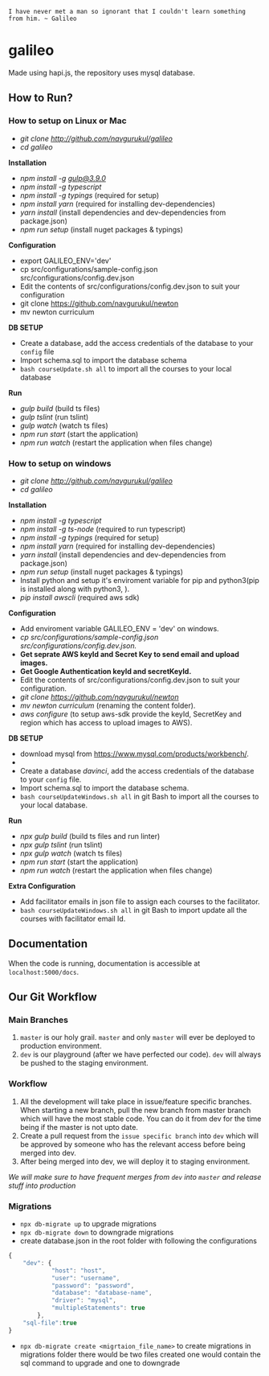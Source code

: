 `I have never met a man so ignorant that I couldn't learn something from him. ~ Galileo`

# galileo
Made using hapi.js, the repository uses mysql database.

## How to Run?

### **How to setup on Linux or Mac**
* *git clone http://github.com/navgurukul/galileo*
* *cd galileo*

**Installation**
* *npm install -g gulp@3.9.0*
* *npm install -g typescript*
* *npm install -g typings* (required for setup)
* *npm install yarn* (required for installing dev-dependencies)
* *yarn install* (install dependencies and dev-dependencies from package.json)
* *npm run setup* (install nuget packages & typings)

**Configuration**
* export GALILEO_ENV='dev'
* cp src/configurations/sample-config.json src/configurations/config.dev.json
* Edit the contents of src/configurations/config.dev.json to suit your configuration
* git clone https://github.com/navgurukul/newton
* mv newton curriculum

**DB SETUP**
* Create a database, add the access credentials of the database to your `config` file
* Import schema.sql to import the database schema
* `bash courseUpdate.sh all` to import all the courses to your local database

**Run**
* *gulp build* (build ts files)
* *gulp tslint* (run tslint)
* *gulp watch* (watch ts files)
* *npm run start* (start the application)
* *npm run watch* (restart the application when files change)




### **How to setup on windows**
* *git clone http://github.com/navgurukul/galileo*
* *cd galileo*

**Installation**
* *npm install -g typescript*
* *npm install -g ts-node* (required to run typescript)
* *npm install -g typings* (required for setup)
* *npm install yarn* (required for installing dev-dependencies)
* *yarn install* (install dependencies and dev-dependencies from package.json)
* *npm run setup* (install nuget packages & typings)
* Install python and setup it's enviroment variable for pip and python3(pip is installed along with python3, ).
* *pip install awscli* (required aws sdk)

**Configuration**
* Add enviroment variable GALILEO_ENV = 'dev' on windows.
* *cp src/configurations/sample-config.json src/configurations/config.dev.json.*
* **Get seprate AWS keyId and Secret Key to send email and upload images.**
* **Get Google Authentication keyId and secretKeyId.**
* Edit the contents of src/configurations/config.dev.json to suit your configuration.
* *git clone https://github.com/navgurukul/newton*
* *mv newton curriculum* (renaming the content folder).
* *aws configure* (to setup aws-sdk provide the keyId, SecretKey and region which has access to upload images to AWS).

**DB SETUP**
* download mysql from https://www.mysql.com/products/workbench/. 
* 
* Create a database *davinci*, add the access credentials of the database to your `config` file.
* Import schema.sql to import the database schema.
* `bash courseUpdateWindows.sh all` in git Bash to import all the courses to your local database.

**Run**
* *npx gulp build* (build ts files and run linter)
* *npx gulp tslint* (run tslint)
* *npx gulp watch* (watch ts files)
* *npm run start* (start the application)
* *npm run watch* (restart the application when files change)

**Extra Configuration**
* Add facilitator emails in json file to assign each courses to the facilitator.
* `bash courseUpdateWindows.sh all` in git Bash to import update all the courses with facilitator email Id.

## Documentation
When the code is running, documentation is accessible at `localhost:5000/docs`.

## Our Git Workflow

### Main Branches
1. `master` is our holy grail. `master` and only `master` will ever be deployed to production environment.
2. `dev` is our playground (after we have perfected our code). `dev` will always be pushed to the staging environment.

### Workflow
1. All the development will take place in issue/feature specific branches. When starting a new branch, pull the new branch from master branch which will have the most stable code. You can do it from dev for the time being if the master is not upto date.
2. Create a pull request from the `issue specific branch` into `dev` which will be approved by someone who has the relevant access before being merged into dev.
3. After being merged into dev, we will deploy it to staging environment.

*We will make sure to have frequent merges from `dev` into `master` and release stuff into production*

### Migrations
- `npx db-migrate up` to upgrade migrations
- `npx db-migrate down` to downgrade migrations
- create database.json in the root folder with following the configurations
```js
{
    "dev": {
            "host": "host",
            "user": "username",
            "password": "password",
            "database": "database-name",
            "driver": "mysql",
            "multipleStatements": true
        },
    "sql-file":true
}
```
- `npx db-migrate create <migrtaion_file_name>`
  to create migrations in migrations folder there would be two files created one would contain the sql command to upgrade and one to downgrade